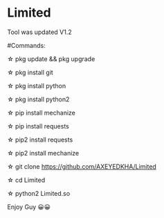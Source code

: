 # Limited

Tool was updated V1.2

#Commands:

☆ pkg update && pkg upgrade

☆ pkg install git

☆ pkg install python

☆ pkg install python2

☆ pip install mechanize

☆ pip install requests

☆ pip2 install requests

☆ pip2 install mechanize

☆ git clone https://github.com/AXEYEDKHA/Limited

☆ cd Limited

☆ python2 Limited.so

Enjoy Guy 😀😀

